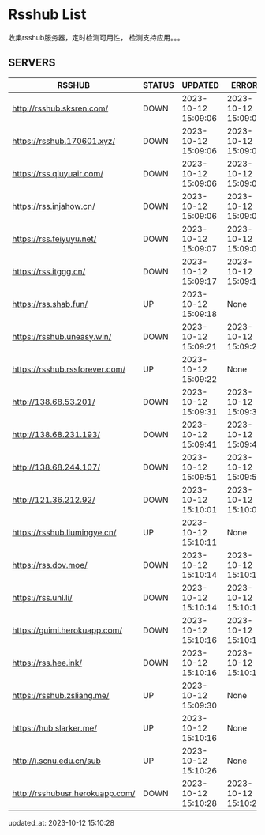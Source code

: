 # Rsshub List

收集rsshub服务器，定时检测可用性， 检测支持应用。。。


## SERVERS

|  RSSHUB   | STATUS  | UPDATED  | ERROR  | TWITTER |  
|  ----  | ----  | ----  | ----  | ---- |  
| http://rsshub.sksren.com/ | DOWN | 2023-10-12 15:09:06 | 2023-10-12 15:09:06 |  
| https://rsshub.170601.xyz/ | DOWN | 2023-10-12 15:09:06 | 2023-10-12 15:09:06 |  
| https://rss.qiuyuair.com/ | DOWN | 2023-10-12 15:09:06 | 2023-10-12 15:09:06 |  
| https://rss.injahow.cn/ | DOWN | 2023-10-12 15:09:06 | 2023-10-12 15:09:06 |  
| https://rss.feiyuyu.net/ | DOWN | 2023-10-12 15:09:07 | 2023-10-12 15:09:07 |  
| https://rss.itggg.cn/ | DOWN | 2023-10-12 15:09:17 | 2023-10-12 15:09:17 |  
| https://rss.shab.fun/ | UP | 2023-10-12 15:09:18 | None ||  
| https://rsshub.uneasy.win/ | DOWN | 2023-10-12 15:09:21 | 2023-10-12 15:09:21 |  
| https://rsshub.rssforever.com/ | UP | 2023-10-12 15:09:22 | None ||  
| http://138.68.53.201/ | DOWN | 2023-10-12 15:09:31 | 2023-10-12 15:09:31 |  
| http://138.68.231.193/ | DOWN | 2023-10-12 15:09:41 | 2023-10-12 15:09:41 |  
| http://138.68.244.107/ | DOWN | 2023-10-12 15:09:51 | 2023-10-12 15:09:51 |  
| http://121.36.212.92/ | DOWN | 2023-10-12 15:10:01 | 2023-10-12 15:10:01 |  
| https://rsshub.liumingye.cn/ | UP | 2023-10-12 15:10:11 | None ||  
| https://rss.dov.moe/ | DOWN | 2023-10-12 15:10:14 | 2023-10-12 15:10:14 |  
| https://rss.unl.li/ | DOWN | 2023-10-12 15:10:14 | 2023-10-12 15:10:14 |  
| https://guimi.herokuapp.com/ | DOWN | 2023-10-12 15:10:16 | 2023-10-12 15:10:16 |  
| https://rss.hee.ink/ | DOWN | 2023-10-12 15:10:16 | 2023-10-12 15:10:16 |  
| https://rsshub.zsliang.me/ | UP | 2023-10-12 15:09:30 | None |OK|  
| https://hub.slarker.me/ | UP | 2023-10-12 15:10:16 | None ||  
| http://i.scnu.edu.cn/sub | UP | 2023-10-12 15:10:26 | None ||  
| http://rsshubusr.herokuapp.com/ | DOWN | 2023-10-12 15:10:28 | 2023-10-12 15:10:28 |  
  

updated_at: 2023-10-12 15:10:28  

